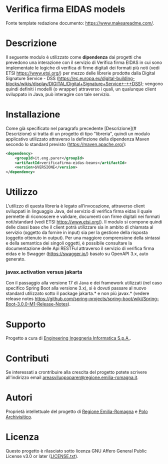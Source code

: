 # Verifica firma EIDAS models

Fonte template redazione documento:  https://www.makeareadme.com/.


# Descrizione

Il seguente modulo è utilizzato come **dipendenza** dai progetti che prevedono una interazione con il servizio di Verifica firma EIDAS in cui sono implementate le logiche di verifica di firme digitali dei formati più noti (vedi ETSI https://www.etsi.org/) per mezzo delle librerie prodotte dalla Digital Signature Service - DSS (https://ec.europa.eu/digital-building-blocks/wikis/display/DIGITAL/Digital+Signature+Service+-++DSS); vengono quindi definiti i modelli (o wrapper) attraverso i quali, un qualunque client sviluppato in Java, può interagire con tale servizio.

# Installazione

Come già specificato nel paragrafo precedente [Descrizione](# Descrizione) si tratta di un progetto di tipo "libreria", quindi un modulo applicativo utilizzato attraverso la definzione della dipendenza Maven secondo lo standard previsto (https://maven.apache.org/): 

```xml
<dependency>
    <groupId>it.eng.parer</groupId>
    <artifactId>verificafirma-eidas-beans</artifactId>
    <version>$VERSIONE</version>
</dependency>
```

# Utilizzo

L'utilizzo di questa libreria è legato all'invocazione, attraverso client sviluppati in linguaggio Java, del servizio di verifica firma eidas il quale permette di riconoscere e validare, documenti con firme digitali nei formati noti/standard (vedi ETSI https://www.etsi.org/). Il modulo si compone quindi delle classi base che il client potrà utilizzare sia in ambito di chiamata al servizio (oggetto da fornire in input) sia per la gestione della risposta (oggetto ottenuto in output). Per una maggiore comprensione della sintassi e della semantica dei singoli oggetti, è possibile consultare la documentazione delle Api RESTFul attraverso il servizio di verifica firma eidas e lo Swagger (https://swagger.io/) basato su OpenAPI 3.x, auto generato.

### javax.activation versus jakarta

Con il passaggio alla versione 17 di Java e dei framework utilizzati (nel caso specifico Spring Boot alla versione 3.x), si è dovuti passare al nuovo standard utilizzato sotto il package jakarta.* e non più javax.* (vedere release notes https://github.com/spring-projects/spring-boot/wiki/Spring-Boot-3.0.0-M1-Release-Notes).

# Supporto

Progetto a cura di [Engineering Ingegneria Informatica S.p.A.](https://www.eng.it/).

# Contributi

Se interessati a crontribuire alla crescita del progetto potete scrivere all'indirizzo email <a href="mailto:areasviluppoparer@regione.emilia-romagna.it">areasviluppoparer@regione.emilia-romagna.it</a>.

# Autori

Proprietà intellettuale del progetto di [Regione Emilia-Romagna](https://www.regione.emilia-romagna.it/) e [Polo Archivisitico](https://poloarchivistico.regione.emilia-romagna.it/).

# Licenza

Questo progetto è rilasciato sotto licenza GNU Affero General Public License v3.0 or later ([LICENSE.txt](LICENSE.txt)).
